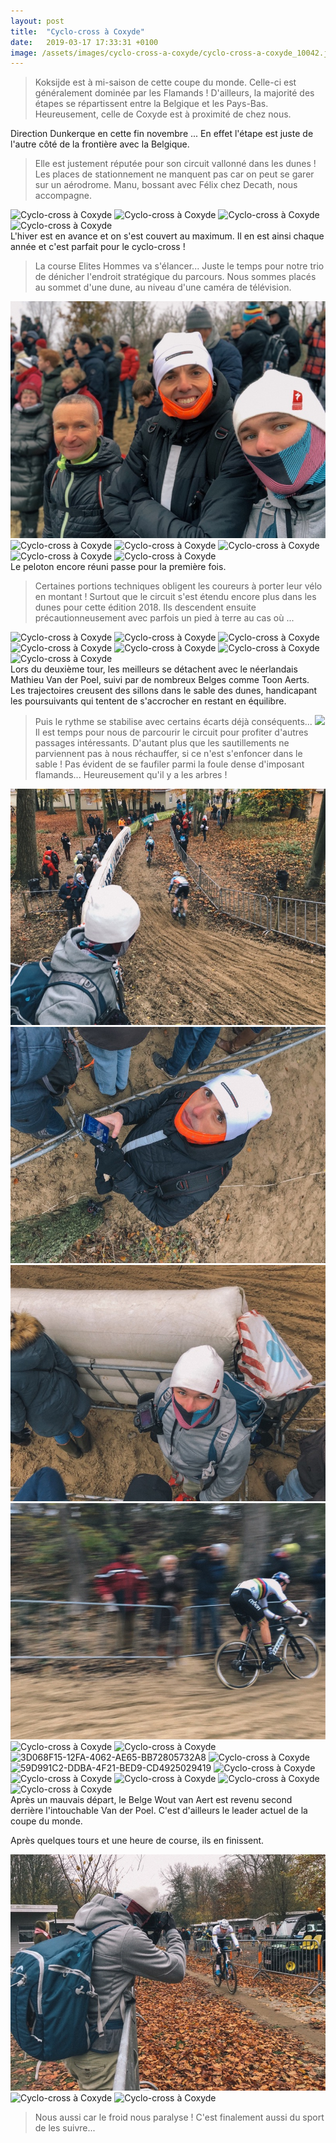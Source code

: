 ```yaml
---
layout: post
title:  "Cyclo-cross à Coxyde"
date:   2019-03-17 17:33:31 +0100
image: /assets/images/cyclo-cross-a-coxyde/cyclo-cross-a-coxyde_10042.jpg
---
```

> Koksijde est à mi-saison de cette coupe du monde.
Celle-ci est généralement dominée par les Flamands !
D'ailleurs, la majorité des étapes se répartissent entre la Belgique et les Pays-Bas.
Heureusement, celle de Coxyde est à proximité de chez nous.

Direction Dunkerque en cette fin novembre ...
En effet l'étape est juste de l'autre côté de la frontière avec la Belgique.
> Elle est justement réputée pour son circuit vallonné dans les dunes !
Les places de stationnement ne manquent pas car on peut se garer sur un aérodrome.
Manu, bossant avec Félix chez Decath, nous accompagne.

<div class="gallery-box">
  <div class="gallery">
<img src="/assets/images/cyclo-cross-a-coxyde/cyclo-cross-a-coxyde_10031.jpg" title="Laurianne Duraffourg" alt="Cyclo-cross à Coxyde" >
<img src="/assets/images/cyclo-cross-a-coxyde/cyclo-cross-a-coxyde_10032.jpg" title="Toujours aussi fou" alt="Cyclo-cross à Coxyde" >
<img src="/assets/images/cyclo-cross-a-coxyde/cyclo-cross-a-coxyde_10033.jpg" title="Sophie De Boer" alt="Cyclo-cross à Coxyde" >
<img src="/assets/images/cyclo-cross-a-coxyde/cyclo-cross-a-coxyde_10066.jpg" title="On attends de passer !" alt="Cyclo-cross à Coxyde" >
</div>
</div>
L'hiver est en avance et on s'est couvert au maximum.
Il en est ainsi chaque année et c'est parfait pour le cyclo-cross !

> La course Elites Hommes va s'élancer...
Juste le temps pour notre trio de dénicher l'endroit stratégique du parcours.
Nous sommes placés au sommet d'une dune, au niveau d'une caméra de télévision.

<div class="gallery-box">
  <div class="gallery">
<img src="/assets/images/cyclo-cross-a-coxyde/cyclo-cross-a-coxyde_10030.jpg" title="Plus qu'à attendre ! " alt="Cyclo-cross à Coxyde" >
<img src="/assets/images/cyclo-cross-a-coxyde/cyclo-cross-a-coxyde_10039.jpg" title="" alt="Cyclo-cross à Coxyde" >
<img src="/assets/images/cyclo-cross-a-coxyde/cyclo-cross-a-coxyde_10040.jpg" title="" alt="Cyclo-cross à Coxyde" >
<img src="/assets/images/cyclo-cross-a-coxyde/cyclo-cross-a-coxyde_10041.jpg" title="" alt="Cyclo-cross à Coxyde" >
<img src="/assets/images/cyclo-cross-a-coxyde/cyclo-cross-a-coxyde_10042.jpg" title="" alt="Cyclo-cross à Coxyde" >
<img src="/assets/images/cyclo-cross-a-coxyde/cyclo-cross-a-coxyde_10048.jpg" title="" alt="Cyclo-cross à Coxyde" >
</div>
</div>
Le peloton encore réuni passe pour la première fois.

> Certaines portions techniques obligent les coureurs à porter leur vélo en montant !
Surtout que le circuit s'est étendu encore plus dans les dunes pour cette édition 2018.
Ils descendent ensuite précautionneusement avec parfois un pied à terre au cas où ...

<div class="gallery-box">
  <div class="gallery">
<img src="/assets/images/cyclo-cross-a-coxyde/cyclo-cross-a-coxyde_10043.jpg" title="" alt="Cyclo-cross à Coxyde" >
<img src="/assets/images/cyclo-cross-a-coxyde/cyclo-cross-a-coxyde_10044.jpg" title="" alt="Cyclo-cross à Coxyde" >
<img src="/assets/images/cyclo-cross-a-coxyde/cyclo-cross-a-coxyde_10045.jpg" title="" alt="Cyclo-cross à Coxyde" >
<img src="/assets/images/cyclo-cross-a-coxyde/cyclo-cross-a-coxyde_10046.jpg" title="" alt="Cyclo-cross à Coxyde" >
<img src="/assets/images/cyclo-cross-a-coxyde/cyclo-cross-a-coxyde_10047.jpg" title="" alt="Cyclo-cross à Coxyde" >
<img src="/assets/images/cyclo-cross-a-coxyde/cyclo-cross-a-coxyde_10049.jpg" title="" alt="Cyclo-cross à Coxyde" >
<img src="/assets/images/cyclo-cross-a-coxyde/cyclo-cross-a-coxyde_10050.jpg" title="" alt="Cyclo-cross à Coxyde" >
</div>
</div>
Lors du deuxième tour, les meilleurs se détachent avec le néerlandais Mathieu Van der Poel, suivi par de nombreux Belges comme Toon Aerts.
Les trajectoires creusent des sillons dans le sable des dunes, handicapant les poursuivants qui tentent de s'accrocher en restant en équilibre.

> Puis le rythme se stabilise avec certains écarts déjà conséquents...
![](/assets/images/cyclo-cross-a-coxyde/10052.jpg)
Il est temps pour nous de parcourir le circuit pour profiter d'autres passages intéressants.
D'autant plus que les sautillements ne parviennent pas à nous réchauffer, si ce n'est s'enfoncer dans le sable !
> Pas évident de se faufiler parmi la foule dense d'imposant flamands...
Heureusement qu'il y a les arbres !

<div class="gallery-box">
  <div class="gallery">
<img src="/assets/images/cyclo-cross-a-coxyde/cyclo-cross-a-coxyde_10034.jpg" title="" alt="Cyclo-cross à Coxyde" >
<img src="/assets/images/cyclo-cross-a-coxyde/cyclo-cross-a-coxyde_10035.jpg" title="Manu photographe ! " alt="Cyclo-cross à Coxyde" >
<img src="/assets/images/cyclo-cross-a-coxyde/cyclo-cross-a-coxyde_10036.jpg" title="Congelé " alt="Cyclo-cross à Coxyde" >
<img src="/assets/images/cyclo-cross-a-coxyde/cyclo-cross-a-coxyde_10037.jpg" title="Wout Van Aert" alt="Cyclo-cross à Coxyde" >
<img src="/assets/images/cyclo-cross-a-coxyde/cyclo-cross-a-coxyde_10051.jpg" title="Tim Merlier" alt="Cyclo-cross à Coxyde" >
<img src="/assets/images/cyclo-cross-a-coxyde/cyclo-cross-a-coxyde_10053.jpg" title="Mathieu Van DWout Van Aerter Poel" alt="Cyclo-cross à Coxyde" >
<img src="/assets/images/cyclo-cross-a-coxyde/cyclo-cross-a-coxyde_10054.jpg" title="Mathieu Van Der Poel" alt="3D068F15-12FA-4062-AE65-BB72805732A8" >
<img src="/assets/images/cyclo-cross-a-coxyde/cyclo-cross-a-coxyde_10055.jpg" title="Wout Van Aert" alt="Cyclo-cross à Coxyde" >
<img src="/assets/images/cyclo-cross-a-coxyde/cyclo-cross-a-coxyde_10057.jpg" title="Quand le sol est full !" alt="59D991C2-DDBA-4F21-BED9-CD4925029419" >
<img src="/assets/images/cyclo-cross-a-coxyde/cyclo-cross-a-coxyde_10058.jpg" title="Wout Van Aert" alt="Cyclo-cross à Coxyde" >
<img src="/assets/images/cyclo-cross-a-coxyde/cyclo-cross-a-coxyde_10059.jpg" title="Michael Vanthourenhout" alt="Cyclo-cross à Coxyde" >
<img src="/assets/images/cyclo-cross-a-coxyde/cyclo-cross-a-coxyde_10061.jpg" title="Mathieu Van Der Poel" alt="Cyclo-cross à Coxyde" >
<img src="/assets/images/cyclo-cross-a-coxyde/cyclo-cross-a-coxyde_10062.jpg" title="Wout Van Aert" alt="Cyclo-cross à Coxyde" >
<img src="/assets/images/cyclo-cross-a-coxyde/cyclo-cross-a-coxyde_10063.jpg" title="" alt="Cyclo-cross à Coxyde" >
</div>
</div>
Après un mauvais départ, le Belge Wout van Aert est revenu second derrière l'intouchable Van der Poel.
C'est d'ailleurs le leader actuel de la coupe du monde.

Après quelques tours et une heure de course, ils en finissent.

<div class="gallery-box">
  <div class="gallery">
<img src="/assets/images/cyclo-cross-a-coxyde/cyclo-cross-a-coxyde_10038.jpg" title="Dernière photo" alt="Cyclo-cross à Coxyde" >
<img src="/assets/images/cyclo-cross-a-coxyde/cyclo-cross-a-coxyde_10064.jpg" title="Mathieu Van Der Poel" alt="Cyclo-cross à Coxyde" >
<img src="/assets/images/cyclo-cross-a-coxyde/cyclo-cross-a-coxyde_10065.jpg" title="Résultats" alt="Cyclo-cross à Coxyde" >
</div>
</div>

> Nous aussi car le froid nous paralyse !
C'est finalement aussi du sport de les suivre...